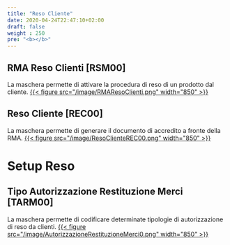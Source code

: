 ```yaml
---
title: "Reso Cliente"
date: 2020-04-24T22:47:10+02:00
draft: false
weight : 250
pre: "<b></b>"
---
```


## RMA Reso Clienti [RSM00]
La maschera permette di attivare la procedura di reso di un prodotto dal cliente.
[{{< figure src="/image/RMAResoClienti.png"  width="850"  >}}](/image/RMAResoClienti.png)
## Reso Cliente [REC00]
La maschera permette di generare il documento di accredito a fronte della RMA.
[{{< figure src="/image/ResoClienteREC00.png"  width="850"  >}}](/image/ResoClienteREC00.png)
# Setup Reso
## Tipo Autorizzazione Restituzione Merci [TARM00]
La maschera permette di codificare determinate tipologie di autorizzazione di reso da clienti.
[{{< figure src="/image/AutorizzazioneRestituzioneMerci0.png"  width="850"  >}}](/image/AutorizzazioneRestituzioneMerci0.png)






